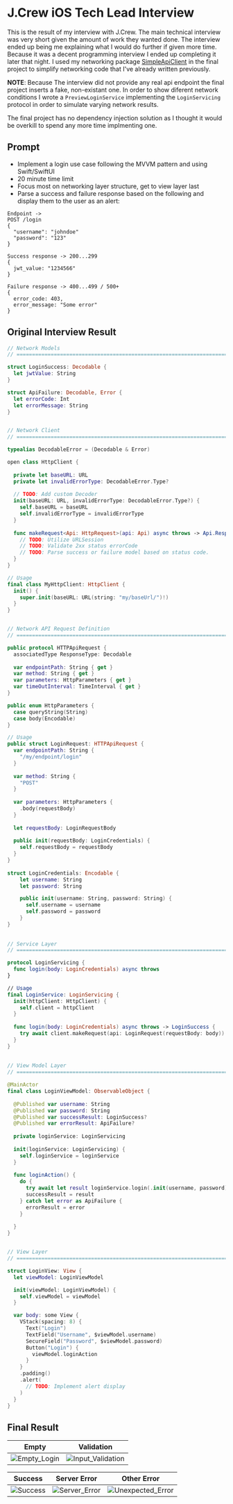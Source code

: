 # J.Crew iOS Tech Lead Interview
This is the result of my interview with J.Crew. The main technical interview was very short given the amount of work they wanted done. The interview ended up being me explaining what I would do further if given more time. Because it was a decent programming interview I ended up completing it later that night. I used my networking package [SimpleApiClient](https://github.com/Jaron-Lowe/SimpleApiClient) in the final project to simplify networking code that I've already written previously.

**NOTE**: Because The interview did not provide any real api endpoint the final project inserts a fake, non-existant one. In order to show diferent network conditions I wrote a `PreviewLoginService` implementing the `LoginServicing` protocol in order to simulate varying network results.

The final project has no dependency injection solution as I thought it would be overkill to spend any more time implmenting one.

## Prompt
- Implement a login use case following the MVVM pattern and using Swift/SwiftUI
- 20 minute time limit
- Focus most on networking layer structure, get to view layer last
- Parse a success and failure response based on the following and display them to the user as an alert:
```
Endpoint ->
POST /login
{ 
  "username": "johndoe"
  "password": "123"
}

Success response -> 200...299
{
  jwt_value: "1234566"
}

Failure response -> 400...499 / 500+
{
  error_code: 403,
  error_message: "Some error"
}
```

## Original Interview Result
```swift
// Network Models
// ============================================================================

struct LoginSuccess: Decodable {
  let jwtValue: String
}

struct ApiFailure: Decodable, Error {
  let errorCode: Int
  let errorMessage: String
}


// Network Client
// ============================================================================

typealias DecodableError = (Decodable & Error)

open class HttpClient {
  
  private let baseURL: URL
  private let invalidErrorType: DecodableError.Type?
  
  // TODO: Add custom Decoder
  init(baseURL: URL, invalidErrorType: DecodableError.Type?) {
    self.baseURL = baseURL
    self.invalidErrorType = invalidErrorType
  }
  
  func makeRequest<Api: HttpRequest>(api: Api) async throws -> Api.ResponseType {
    // TODO: Utilize URLSession
    // TODO: Validate 2xx status errorCode
    // TODO: Parse success or failure model based on status code.
  }
}

// Usage
final class MyHttpClient: HttpClient {
  init() {
    super.init(baseURL: URL(string: "my/baseUrl/")!)
  }
}


// Network API Request Definition
// ============================================================================

public protocol HTTPApiRequest {
  associatedType ResponseType: Decodable
  
  var endpointPath: String { get }
  var method: String { get }
  var parameters: HttpParameters { get }
  var timeOutInterval: TimeInterval { get }
}

public enum HttpParameters {
  case queryString(String)
  case body(Encodable)
}

// Usage
public struct LoginRequest: HTTPApiRequest {
  var endpointPath: String {
    "/my/endpoint/login"
  }
  
  var method: String { 
  	"POST"
  }
  
  var parameters: HttpParameters {
    .body(requestBody)
  }
  
  let requestBody: LoginRequestBody
  
  public init(requestBody: LoginCredentials) {
    self.requestBody = requestBody
  }
}
  
struct LoginCredentials: Encodable {
    let username: String
    let password: String

    public init(username: String, password: String) {
      self.username = username
      self.password = password
    }
}
  
  
// Service Layer
// ============================================================================

protocol LoginServicing {
  func login(body: LoginCredentials) async throws
}

// Usage
final LoginService: LoginServicing {
  init(httpClient: HttpClient) {
    self.client = httpClient
  }
  
  func login(body: LoginCredentials) async throws -> LoginSuccess {
    try await client.makeRequest(api: LoginRequest(requestBody: body))
  }
}
  
  
// View Model Layer
// ============================================================================

@MainActor  
final class LoginViewModel: ObservableObject {
  
  @Published var username: String
  @Published var password: String
  @Published var successResult: LoginSuccess?
  @Published var errorResult: ApiFailure? 
  
  private loginService: LoginServicing
  
  init(loginService: LoginServicing) {
    self.loginService = loginService
  }
  
  func loginAction() {
    do {
      try await let result loginService.login(.init(username, password))
      successResult = result
    } catch let error as ApiFailure {
      errorResult = error
    }
    
  } 
}


// View Layer
// ============================================================================

struct LoginView: View {
  let viewModel: LoginViewModel

  init(viewModel: LoginViewModel) {
    self.viewModel = viewModel
  }

  var body: some View {
    VStack(spacing: 8) {
      Text("Login")
      TextField("Username", $viewModel.username)
      SecureField("Password", $viewModel.password)
      Button("Login") {
        viewModel.loginAction
      }
    }
    .padding()
    .alert(
      // TODO: Implement alert display
    )
  }
}
```

## Final Result
| Empty | Validation |
| ----- | ---------- |
| ![Empty_Login](https://github.com/Jaron-Lowe/ios-demos/assets/10712389/607a4f30-2533-4559-8432-4584965c8261) | ![Input_Validation](https://github.com/Jaron-Lowe/ios-demos/assets/10712389/5fddfcba-bc28-41ce-be75-9c43e6f34640) 

| Success | Server Error | Other Error |
| ------- | ------------ | ----------- |
| ![Success](https://github.com/Jaron-Lowe/ios-demos/assets/10712389/fe481c41-bfe2-4d58-89fe-96a963a4791d) | ![Server_Error](https://github.com/Jaron-Lowe/ios-demos/assets/10712389/961a758c-1ff4-4a16-a998-8da9b3213519) | ![Unexpected_Error](https://github.com/Jaron-Lowe/ios-demos/assets/10712389/c6cc0af2-7abf-4fc3-8b38-673244ae09ac) |



